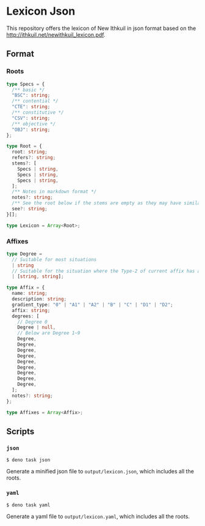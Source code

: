 # Lexicon Json

This repository offers the lexicon of New Ithkuil in json format based on the
http://ithkuil.net/newithkuil_lexicon.pdf.

## Format

### Roots

```ts
type Specs = {
  /** basic */
  "BSC": string;
  /** contential */
  "CTE": string;
  /** constitutive */
  "CSV": string;
  /** objective */
  "OBJ": string;
};

type Root = {
  root: string;
  refers?: string;
  stems?: [
    Specs | string,
    Specs | string,
    Specs | string,
  ];
  /** Notes in markdown format */
  notes?: string;
  /** See the root below if the stems are empty as they may have similar rules */
  see?: string;
}[];

type Lexicon = Array<Root>;
```

### Affixes

```ts
type Degree = 
  // Suitable for most situations
  | string
  // Suitable for the situation where the Type-2 of current affix has another meaning
  | [string, string];

type Affix = {
  name: string;
  description: string;
  gradient_type: "0" | "A1" | "A2" | "B" | "C" | "D1" | "D2";
  affix: string;
  degrees: [
    // Degree 0
    Degree | null,
    // Below are Degree 1~9 
    Degree,
    Degree,
    Degree,
    Degree,
    Degree,
    Degree,
    Degree,
    Degree,
    Degree,
  ];
  notes?: string;
};

type Affixes = Array<Affix>;
```

## Scripts

### `json`

```console
$ deno task json
```

Generate a minified json file to `output/lexicon.json`, which includes all the
roots.

### `yaml`

```console
$ deno task yaml
```

Generate a yaml file to `output/lexicon.yaml`, which includes all the roots.
